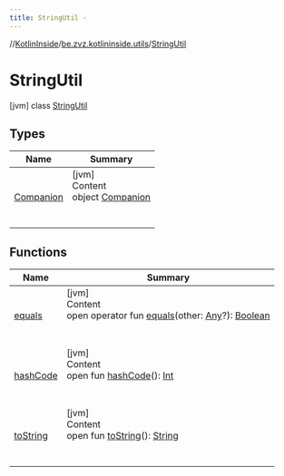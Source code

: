 ```yaml
---
title: StringUtil -
---
```

//[KotlinInside](../../index.md)/[be.zvz.kotlininside.utils](../index.md)/[StringUtil](index.md)



# StringUtil  
 [jvm] class [StringUtil](index.md)   


## Types  
  
|  Name|  Summary| 
|---|---|
| <a name="be.zvz.kotlininside.utils/StringUtil.Companion///PointingToDeclaration/"></a>[Companion](-companion/index.md)| <a name="be.zvz.kotlininside.utils/StringUtil.Companion///PointingToDeclaration/"></a>[jvm]  <br>Content  <br>object [Companion](-companion/index.md)  <br><br><br>


## Functions  
  
|  Name|  Summary| 
|---|---|
| <a name="kotlin/Any/equals/#kotlin.Any?/PointingToDeclaration/"></a>[equals](-companion/index.md#%5Bkotlin%2FAny%2Fequals%2F%23kotlin.Any%3F%2FPointingToDeclaration%2F%5D%2FFunctions%2F578868537)| <a name="kotlin/Any/equals/#kotlin.Any?/PointingToDeclaration/"></a>[jvm]  <br>Content  <br>open operator fun [equals](-companion/index.md#%5Bkotlin%2FAny%2Fequals%2F%23kotlin.Any%3F%2FPointingToDeclaration%2F%5D%2FFunctions%2F578868537)(other: [Any](https://kotlinlang.org/api/latest/jvm/stdlib/kotlin/-any/index.html)?): [Boolean](https://kotlinlang.org/api/latest/jvm/stdlib/kotlin/-boolean/index.html)  <br><br><br>
| <a name="kotlin/Any/hashCode/#/PointingToDeclaration/"></a>[hashCode](-companion/index.md#%5Bkotlin%2FAny%2FhashCode%2F%23%2FPointingToDeclaration%2F%5D%2FFunctions%2F578868537)| <a name="kotlin/Any/hashCode/#/PointingToDeclaration/"></a>[jvm]  <br>Content  <br>open fun [hashCode](-companion/index.md#%5Bkotlin%2FAny%2FhashCode%2F%23%2FPointingToDeclaration%2F%5D%2FFunctions%2F578868537)(): [Int](https://kotlinlang.org/api/latest/jvm/stdlib/kotlin/-int/index.html)  <br><br><br>
| <a name="kotlin/Any/toString/#/PointingToDeclaration/"></a>[toString](-companion/index.md#%5Bkotlin%2FAny%2FtoString%2F%23%2FPointingToDeclaration%2F%5D%2FFunctions%2F578868537)| <a name="kotlin/Any/toString/#/PointingToDeclaration/"></a>[jvm]  <br>Content  <br>open fun [toString](-companion/index.md#%5Bkotlin%2FAny%2FtoString%2F%23%2FPointingToDeclaration%2F%5D%2FFunctions%2F578868537)(): [String](https://kotlinlang.org/api/latest/jvm/stdlib/kotlin/-string/index.html)  <br><br><br>

